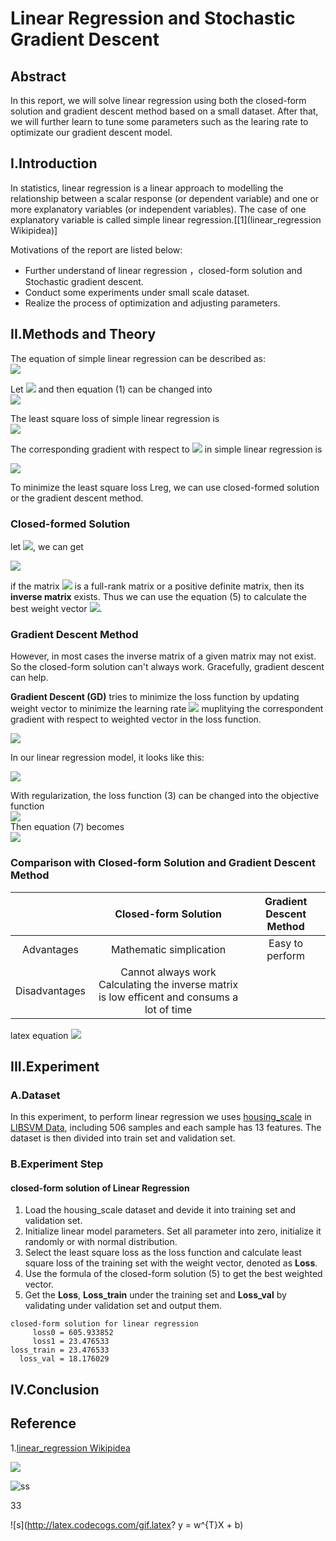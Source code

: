 # Linear Regression and Stochastic Gradient Descent

## Abstract
In this report, we will solve linear regression using both the closed-form solution and gradient descent method based on a small dataset.
After that, we will further learn to tune some parameters such as the learing rate to optimizate our gradient descent model.  

## I.Introduction
In statistics, linear regression is a linear approach to modelling the relationship between a scalar response (or dependent variable) and one or more explanatory variables (or independent variables). The case of one explanatory variable is called simple linear regression.\[[1](linear_regression Wikipidea)\]

Motivations of the report are listed below:
* Further understand of linear regression ，closed-form solution and Stochastic gradient descent.
* Conduct some experiments under small scale dataset.
* Realize the process of optimization and adjusting parameters.

## II.Methods and Theory
The equation of simple linear regression can be described as:<br/>
<img src = "http://latex.codecogs.com/gif.latex?y = w^{T}X + b \quad \eqno{(1)}"/><br/>

Let <img src = "http://latex.codecogs.com/gif.latex?\beta = \left(b;\omega \right) " />
and then equation (1) can be changed into <br/>
<img src = "http://latex.codecogs.com/gif.latex?y = \beta ^T X \quad \eqno{(2)}" /><br/>

The least square loss of simple linear regression is <br/>
<img src = "http://latex.codecogs.com/gif.latex?L_{reg} \left( \beta  \right) = \frac { 1 }{ n } \sum _{ i=1 }^{ n }{ \left( y_{ i } - \beta ^{ T }X_{ i } \right) ^{ 2 } } \quad \left(3 \right) "/>

The corresponding gradient with respect to <img src = "http://latex.codecogs.com/gif.latex?\beta" /> in simple linear regression is
 
<img src = "http://latex.codecogs.com/gif.latex?\frac { \partial L_{ reg } }{ \partial \beta  } =-X^{ T }\left( y-X\beta \right)  \quad \left( 4 \right)" /> 

To minimize the least square loss Lreg, we can use closed-formed solution or the gradient descent method.

### Closed-formed Solution
let <img src = "http://latex.codecogs.com/gif.latex?\frac { \partial L_{ reg } }{ \partial \beta  } = 0" />, we can get

<img src = "http://latex.codecogs.com/gif.latex?\beta ^{ * }=\left( X^{ T }X \right) ^{ -1 }X^{ T }y \quad \left(5 \right)" />

if the matrix <img src = "http://latex.codecogs.com/gif.latex?X^{T}X" /> is a full-rank matrix or a positive definite matrix, then its **inverse matrix** exists.
Thus we can use the equation (5) to calculate the best weight vector <img src = "http://latex.codecogs.com/gif.latex?\beta^*" />.

### Gradient Descent Method
However, in most cases the inverse matrix of a given matrix may not exist.
So the closed-form solution can't always work. Gracefully, gradient descent can help.

**Gradient Descent (GD)** tries to minimize the loss function by updating weight vector to minimize the learning rate <img src="http://latex.codecogs.com/gif.latex?\eta" /> muplitying the correspondent gradient with respect to weighted vector in the loss function.

<img src = "http://latex.codecogs.com/gif.latex?\beta = \beta - \eta\frac{\partial L_{reg}}{\partial \beta} \quad \left(6\right)" />

In our linear regression model, it looks like this:

<img src = "http://latex.codecogs.com/gif.latex?\beta = \beta + \eta X^{ T }\left( y-X\beta \right) \quad \left(7\right)" />

With regularization, the loss function (3) can be changed into the objective function
<br/><img src = "http://latex.codecogs.com/gif.latex?L_{reg} \left( \beta  \right) = \frac{\lambda}{2}\left\| \beta \right\|_{2}^{2} + \frac { 1 }{ n } \sum _{ i=1 }^{ n }{ \left( y_{ i } - \beta ^{ T }X_{ i } \right) ^{ 2 } } \quad \left(8 \right) "/><br/>
Then equation (7) becomes
<br/><img src = "http://latex.codecogs.com/gif.latex?\beta = \left(1-\lambda\eta \right) \beta + \eta X^{ T }\left( y-X\beta \right) \quad \left(9\right)" /><br/>

### Comparison with Closed-form Solution and Gradient Descent Method 

||Closed-form Solution|Gradient Descent Method|
|:-:|:-:|:-:|
|Advantages|Mathematic simplication|Easy to perform|
|Disadvantages|Cannot always work<br>Calculating the inverse matrix is low efficent and consums a lot of time|

latex equation
<img src = "http://latex.codecogs.com/gif.latex?11" />

## III.Experiment

### A.Dataset
In this experiment, to perform linear regression we uses [housing_scale](https://www.csie.ntu.edu.tw/~cjlin/libsvmtools/datasets/regression.html#housing) in [LIBSVM Data](https://www.csie.ntu.edu.tw/~cjlin/libsvmtools/datasets/), including 506 samples and each sample has 13 features. The dataset is then divided into train set and validation set.

### B.Experiment Step

#### closed-form solution of Linear Regression
1. Load the housing_scale dataset and devide it into training set and validation set.
2. Initialize linear model parameters. Set all parameter into zero, initialize it randomly or with normal distribution.
3. Select the least square loss as the loss function and calculate least square loss of the training set with the weight vector, denoted as **Loss**.
4. Use the formula of the closed-form solution (5) to get the best weighted vector.
5. Get the **Loss**, **Loss_train** under the training set and **Loss_val**  by validating under validation set and output them.




>
    closed-form solution for linear regression
	     loss0 = 605.933852
	     loss1 = 23.476533
	loss_train = 23.476533
	  loss_val = 18.176029


## IV.Conclusion

## Reference
1.[linear_regression Wikipidea](https://en.wikipedia.org/wiki/Linear_regression)


<img src="http://latex.codecogs.com/gif.latex?\frac{\partial J}{\partial \theta_k^{(j)}}=\sum_{i:r(i,j)=1}{\big((\theta^{(j)})^Tx^{(i)}-y^{(i,j)}\big)x_k^{(i)}}+\lambda \theta_k^{(j)}" />

![ss](http://latex.codecogs.com/gif.latex?\\frac{1}{1+sin(x)})

33 <br/>

![s](http://latex.codecogs.com/gif.latex? y = w^{T}X + b)
